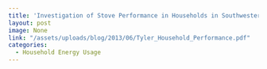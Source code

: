 ```yaml
---
title: 'Investigation of Stove Performance in Households in Southwestern Uganda'
layout: post
image: None
link: "/assets/uploads/blog/2013/06/Tyler_Household_Performance.pdf"
categories:
  - Household Energy Usage
---
```

